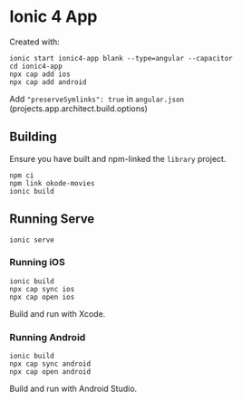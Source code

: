 # Ionic 4 App

Created with:

```
ionic start ionic4-app blank --type=angular --capacitor
cd ionic4-app
npx cap add ios
npx cap add android
```

Add `"preserveSymlinks": true` in `angular.json` (projects.app.architect.build.options)

## Building

Ensure you have built and npm-linked the `library` project.

```
npm ci
npm link okode-movies
ionic build
```

## Running Serve

```
ionic serve
```

### Running iOS

```
ionic build
npx cap sync ios
npx cap open ios
```

Build and run with Xcode.

### Running Android

```
ionic build
npx cap sync android
npx cap open android
```

Build and run with Android Studio.